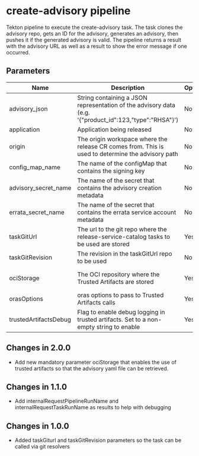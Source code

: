 # create-advisory pipeline

Tekton pipeline to execute the create-advisory task. The task clones the advisory repo, gets an ID for the advisory,
generates an advisory, then pushes it if the generated advisory is valid. The pipeline returns a result with the
advisory URL as well as a result to show the error message if one occurred.

## Parameters

| Name                    | Description                                                                                            | Optional | Default value                                             |
|-------------------------|--------------------------------------------------------------------------------------------------------|----------|-----------------------------------------------------------|
| advisory_json           | String containing a JSON representation of the advisory data (e.g. '{"product_id":123,"type":"RHSA"}') | No       | -                                                         |
| application             | Application being released                                                                             | No       | -                                                         |
| origin                  | The origin workspace where the release CR comes from. This is used to determine the advisory path      | No       | -                                                         |
| config_map_name         | The name of the configMap that contains the signing key                                                | No       | -                                                         |
| advisory_secret_name    | The name of the secret that contains the advisory creation metadata                                    | No       | -                                                         |
| errata_secret_name      | The name of the secret that contains the errata service account metadata                               | No       | -                                                         |
| taskGitUrl              | The url to the git repo where the release-service-catalog tasks to be used are stored                  | Yes      | https://github.com/konflux-ci/release-service-catalog.git |
| taskGitRevision         | The revision in the taskGitUrl repo to be used                                                         | No       | -                                                         |
| ociStorage              | The OCI repository where the Trusted Artifacts are stored                                              | Yes      | quay.io/konflux-ci/release-service-trusted-artifacts      |
| orasOptions             | oras options to pass to Trusted Artifacts calls                                                        | Yes      | ""                                                        |
| trustedArtifactsDebug   | Flag to enable debug logging in trusted artifacts. Set to a non-empty string to enable                 | Yes      | ""                                                        |

## Changes in 2.0.0
* Add new mandatory parameter ociStorage that enables the use of trusted artifacts so that the advisory yaml
  file can be retrieved.

## Changes in 1.1.0
* Add internalRequestPipelineRunName and internalRequestTaskRunName as results to help with debugging

## Changes in 1.0.0
* Added taskGiturl and taskGitRevision parameters so the task can be called via git resolvers
